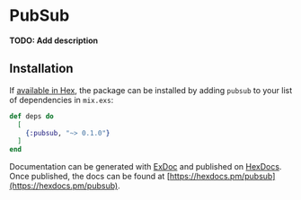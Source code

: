 # PubSub

**TODO: Add description**

## Installation

If [available in Hex](https://hex.pm/docs/publish), the package can be installed
by adding `pubsub` to your list of dependencies in `mix.exs`:

```elixir
def deps do
  [
    {:pubsub, "~> 0.1.0"}
  ]
end
```

Documentation can be generated with [ExDoc](https://github.com/elixir-lang/ex_doc)
and published on [HexDocs](https://hexdocs.pm). Once published, the docs can
be found at [https://hexdocs.pm/pubsub](https://hexdocs.pm/pubsub).

